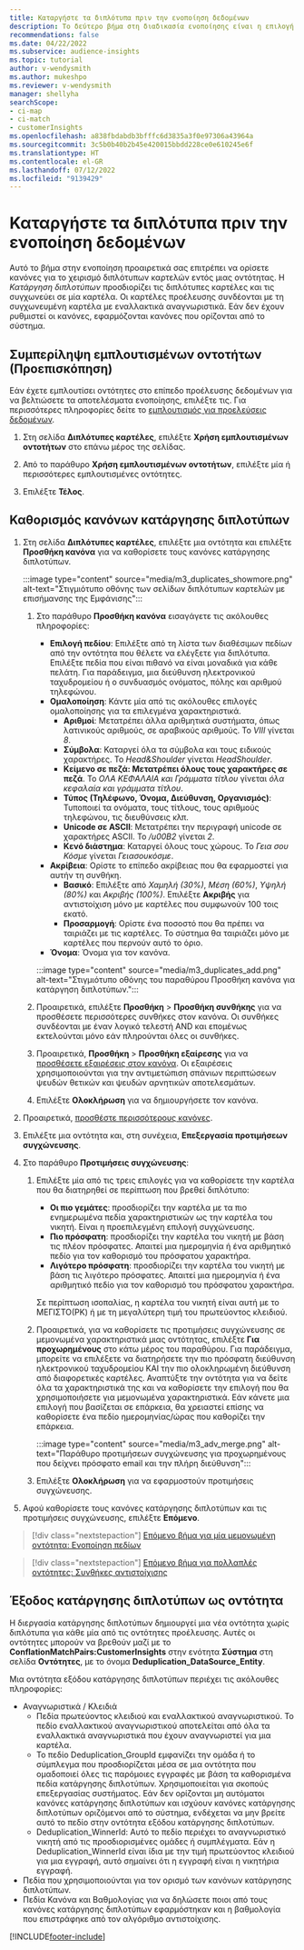 ```yaml
---
title: Καταργήστε τα διπλότυπα πριν την ενοποίηση δεδομένων
description: Το δεύτερο βήμα στη διαδικασία ενοποίησης είναι η επιλογή της καρτέλας που θα διατηρηθεί όταν βρίσκονται διπλότυπα.
recommendations: false
ms.date: 04/22/2022
ms.subservice: audience-insights
ms.topic: tutorial
author: v-wendysmith
ms.author: mukeshpo
ms.reviewer: v-wendysmith
manager: shellyha
searchScope:
- ci-map
- ci-match
- customerInsights
ms.openlocfilehash: a838fbdabdb3bfffc6d3835a3f0e97306a43964a
ms.sourcegitcommit: 3c5b0b40b2b45e420015bbdd228ce0e610245e6f
ms.translationtype: HT
ms.contentlocale: el-GR
ms.lasthandoff: 07/12/2022
ms.locfileid: "9139429"
---
```

# <a name="remove-duplicates-before-unifying-data"></a>Καταργήστε τα διπλότυπα πριν την ενοποίηση δεδομένων

Αυτό το βήμα στην ενοποίηση προαιρετικά σας επιτρέπει να ορίσετε κανόνες για το χειρισμό διπλότυπων καρτελών εντός μιας οντότητας. Η *Κατάργηση διπλοτύπων* προσδιορίζει τις διπλότυπες καρτέλες και τις συγχωνεύει σε μία καρτέλα. Οι καρτέλες προέλευσης συνδέονται με τη συγχωνευμένη καρτέλα με εναλλακτικά αναγνωριστικά. Εάν δεν έχουν ρυθμιστεί οι κανόνες, εφαρμόζονται κανόνες που ορίζονται από το σύστημα.

## <a name="include-enriched-entities-preview"></a>Συμπερίληψη εμπλουτισμένων οντοτήτων (Προεπισκόπηση)

Εάν έχετε εμπλουτίσει οντότητες στο επίπεδο προέλευσης δεδομένων για να βελτιώσετε τα αποτελέσματα ενοποίησης, επιλέξτε τις. Για περισσότερες πληροφορίες δείτε το [εμπλουτισμός για προελεύσεις δεδομένων](data-sources-enrichment.md).

1. Στη σελίδα **Διπλότυπες καρτέλες**, επιλέξτε **Χρήση εμπλουτισμένων οντοτήτων** στο επάνω μέρος της σελίδας.

1. Από το παράθυρο **Χρήση εμπλουτισμένων οντοτήτων**, επιλέξτε μία ή περισσότερες εμπλουτισμένες οντότητες.

1. Επιλέξτε **Τέλος**.

## <a name="define-deduplication-rules"></a>Καθορισμός κανόνων κατάργησης διπλοτύπων

1. Στη σελίδα **Διπλότυπες καρτέλες**, επιλέξτε μια οντότητα και επιλέξτε **Προσθήκη κανόνα** για να καθορίσετε τους κανόνες κατάργησης διπλοτύπων.

   :::image type="content" source="media/m3_duplicates_showmore.png" alt-text="Στιγμιότυπο οθόνης των σελίδων διπλότυπων καρτελών με επισήμανσης της Εμφάνισης":::

   1. Στο παράθυρο **Προσθήκη κανόνα** εισαγάγετε τις ακόλουθες πληροφορίες:
      - **Επιλογή πεδίου**: Επιλέξτε από τη λίστα των διαθέσιμων πεδίων από την οντότητα που θέλετε να ελέγξετε για διπλότυπα. Επιλέξτε πεδία που είναι πιθανό να είναι μοναδικά για κάθε πελάτη. Για παράδειγμα, μια διεύθυνση ηλεκτρονικού ταχυδρομείου ή ο συνδυασμός ονόματος, πόλης και αριθμού τηλεφώνου.
      - **Ομαλοποίηση**: Κάντε μία από τις ακόλουθες επιλογές ομαλοποίησης για τα επιλεγμένα χαρακτηριστικά.
        - **Αριθμοί**: Μετατρέπει άλλα αριθμητικά συστήματα, όπως λατινικούς αριθμούς, σε αραβικούς αριθμούς. Το *VIII* γίνεται *8*.
        - **Σύμβολα**: Καταργεί όλα τα σύμβολα και τους ειδικούς χαρακτήρες. Το *Head&Shoulder* γίνεται *HeadShoulder*.
        - **Κείμενο σε πεζά: Μετατρέπει όλους τους χαρακτήρες σε πεζά**. Το *ΟΛΑ ΚΕΦΑΛΑΙΑ και Γράμματα τίτλου* γίνεται *όλα κεφαλαία και γράμματα τίτλου*.
        - **Τύπος (Τηλέφωνο, Όνομα, Διεύθυνση, Οργανισμός)**: Τυποποιεί τα ονόματα, τους τίτλους, τους αριθμούς τηλεφώνου, τις διευθύνσεις κλπ.
        - **Unicode σε ASCII**: Μετατρέπει την περιγραφή unicode σε χαρακτήρες ASCII. Το */u00B2* γίνεται *2*.
        - **Κενό διάστημα**: Καταργεί όλους τους χώρους. Το *Γεια σου   Κόσμε* γίνεται *Γειασουκόσμε*.
      - **Ακρίβεια**: Ορίστε το επίπεδο ακρίβειας που θα εφαρμοστεί για αυτήν τη συνθήκη.
        - **Βασικό**: Επιλέξτε από *Χαμηλή (30%)*, *Μέση (60%)*, *Υψηλή (80%)* και *Ακριβής (100%)*. Επιλέξτε **Ακριβής** για αντιστοίχιση μόνο με καρτέλες που συμφωνούν 100 τοις εκατό.
        - **Προσαρμογή**: Ορίστε ένα ποσοστό που θα πρέπει να ταιριάζει με τις καρτέλες. Το σύστημα θα ταιριάζει μόνο με καρτέλες που περνούν αυτό το όριο.
      - **Όνομα**: Όνομα για τον κανόνα.

      :::image type="content" source="media/m3_duplicates_add.png" alt-text="Στιγμιότυπο οθόνης του παραθύρου Προσθήκη κανόνα για κατάργηση διπλοτύπων.":::

   1. Προαιρετικά, επιλέξτε **Προσθήκη** > **Προσθήκη συνθήκης** για να προσθέσετε περισσότερες συνθήκες στον κανόνα. Οι συνθήκες συνδέονται με έναν λογικό τελεστή AND και επομένως εκτελούνται μόνο εάν πληρούνται όλες οι συνθήκες.

   1. Προαιρετικά, **Προσθήκη** > **Προσθήκη εξαίρεσης** για να [προσθέσετε εξαιρέσεις στον κανόνα](match-entities.md#add-exceptions-to-a-rule). Οι εξαιρέσεις χρησιμοποιούνται για την αντιμετώπιση σπάνιων περιπτώσεων ψευδών θετικών και ψευδών αρνητικών αποτελεσμάτων.

   1. Επιλέξτε **Ολοκλήρωση** για να δημιουργήσετε τον κανόνα.

1. Προαιρετικά, [προσθέστε περισσότερους κανόνες](#define-deduplication-rules).

1. Επιλέξτε μια οντότητα και, στη συνέχεια, **Επεξεργασία προτιμήσεων συγχώνευσης**.

1. Στο παράθυρο **Προτιμήσεις συγχώνευσης**:
   1. Επιλέξτε μία από τις τρεις επιλογές για να καθορίσετε την καρτέλα που θα διατηρηθεί σε περίπτωση που βρεθεί διπλότυπο:
      - **Οι πιο γεμάτες**: προσδιορίζει την καρτέλα με τα πιο ενημερωμένα πεδία χαρακτηριστικών ως την καρτέλα του νικητή. Είναι η προεπιλεγμένη επιλογή συγχώνευσης.
      - **Πιο πρόσφατη**: προσδιορίζει την καρτέλα του νικητή με βάση τις πλέον πρόσφατες. Απαιτεί μια ημερομηνία ή ένα αριθμητικό πεδίο για τον καθορισμό του πρόσφατου χαρακτήρα.
      - **Λιγότερο πρόσφατη**: προσδιορίζει την καρτέλα του νικητή με βάση τις λιγότερο πρόσφατες. Απαιτεί μια ημερομηνία ή ένα αριθμητικό πεδίο για τον καθορισμό του πρόσφατου χαρακτήρα.
      
      Σε περίπτωση ισοπαλίας, η καρτέλα του νικητή είναι αυτή με το ΜΕΓΙΣΤΟ(PK) ή με τη μεγαλύτερη τιμή του πρωτεύοντος κλειδιού.
      
   1. Προαιρετικά, για να καθορίσετε τις προτιμήσεις συγχώνευσης σε μεμονωμένα χαρακτηριστικά μιας οντότητας, επιλέξτε **Για προχωρημένους** στο κάτω μέρος του παραθύρου. Για παράδειγμα, μπορείτε να επιλέξετε να διατηρήσετε την πιο πρόσφατη διεύθυνση ηλεκτρονικού ταχυδρομείου ΚΑΙ την πιο ολοκληρωμένη διεύθυνση από διαφορετικές καρτέλες. Αναπτύξτε την οντότητα για να δείτε όλα τα χαρακτηριστικά της και να καθορίσετε την επιλογή που θα χρησιμοποιήσετε για μεμονωμένα χαρακτηριστικά. Εάν κάνετε μια επιλογή που βασίζεται σε επάρκεια, θα χρειαστεί επίσης να καθορίσετε ένα πεδίο ημερομηνίας/ώρας που καθορίζει την επάρκεια.

      :::image type="content" source="media/m3_adv_merge.png" alt-text="Παράθυρο προτιμήσεων συγχώνευσης για προχωρημένους που δείχνει πρόσφατο email και την πλήρη διεύθυνση":::

   1. Επιλέξτε **Ολοκλήρωση** για να εφαρμοστούν προτιμήσεις συγχώνευσης.

1. Αφού καθορίσετε τους κανόνες κατάργησης διπλοτύπων και τις προτιμήσεις συγχώνευσης, επιλέξτε **Επόμενο**.
  
> [!div class="nextstepaction"]
> [Επόμενο βήμα για μία μεμονωμένη οντότητα: Ενοποίηση πεδίων](merge-entities.md)

> [!div class="nextstepaction"]
> [Επόμενο βήμα για πολλαπλές οντότητες: Συνθήκες αντιστοίχισης](match-entities.md)

## <a name="deduplication-output-as-an-entity"></a>Έξοδος κατάργησης διπλοτύπων ως οντότητα

Η διεργασία κατάργησης διπλοτύπων δημιουργεί μια νέα οντότητα χωρίς διπλότυπα για κάθε μία από τις οντότητες προέλευσης. Αυτές οι οντότητες μπορούν να βρεθούν μαζί με το **ConflationMatchPairs:CustomerInsights** στην ενότητα **Σύστημα** στη σελίδα **Οντότητες**, με το όνομα **Deduplication_DataSource_Entity**.

Μια οντότητα εξόδου κατάργησης διπλοτύπων περιέχει τις ακόλουθες πληροφορίες:

- Αναγνωριστικά / Κλειδιά
  - Πεδία πρωτεύοντος κλειδιού και εναλλακτικού αναγνωριστικού. Το πεδίο εναλλακτικού αναγνωριστικού αποτελείται από όλα τα εναλλακτικά αναγνωριστικά που έχουν αναγνωριστεί για μια καρτέλα.
  - Το πεδίο Deduplication_GroupId εμφανίζει την ομάδα ή το σύμπλεγμα που προσδιορίζεται μέσα σε μια οντότητα που ομαδοποιεί όλες τις παρόμοιες εγγραφές με βάση τα καθορισμένα πεδία κατάργησης διπλοτύπων. Χρησιμοποιείται για σκοπούς επεξεργασίας συστήματος. Εάν δεν ορίζονται μη αυτόματοι κανόνες κατάργησης διπλοτύπων και ισχύουν κανόνες κατάργησης διπλοτύπων οριζόμενοι από το σύστημα, ενδέχεται να μην βρείτε αυτό το πεδίο στην οντότητα εξόδου κατάργησης διπλοτύπων.
  - Deduplication_WinnerId: Αυτό το πεδίο περιέχει το αναγνωριστικό νικητή από τις προσδιορισμένες ομάδες ή συμπλέγματα. Εάν η Deduplication_WinnerId είναι ίδια με την τιμή πρωτεύοντος κλειδιού για μια εγγραφή, αυτό σημαίνει ότι η εγγραφή είναι η νικητήρια εγγραφή.
- Πεδία που χρησιμοποιούνται για τον ορισμό των κανόνων κατάργησης διπλοτύπων.
- Πεδία Κανόνα και Βαθμολογίας για να δηλώσετε ποιοι από τους κανόνες κατάργησης διπλοτύπων εφαρμόστηκαν και η βαθμολογία που επιστράφηκε από τον αλγόριθμο αντιστοίχισης.

[!INCLUDE[footer-include](includes/footer-banner.md)]
